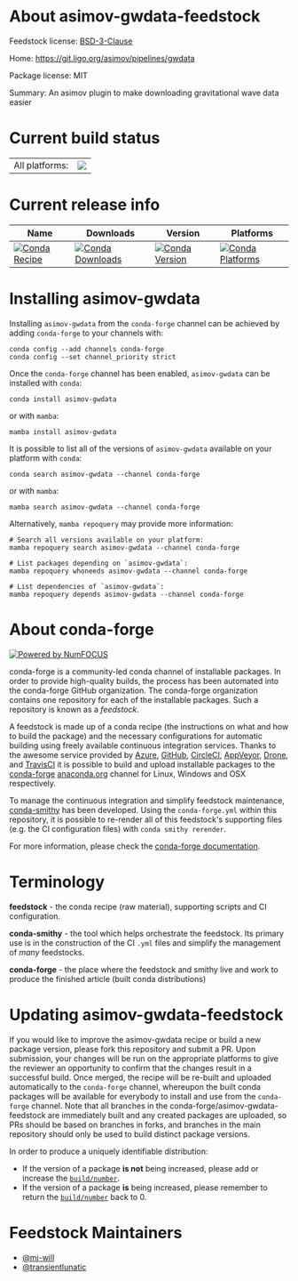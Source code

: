 About asimov-gwdata-feedstock
=============================

Feedstock license: [BSD-3-Clause](https://github.com/conda-forge/asimov-gwdata-feedstock/blob/main/LICENSE.txt)

Home: https://git.ligo.org/asimov/pipelines/gwdata

Package license: MIT

Summary: An asimov plugin to make downloading gravitational wave data easier

Current build status
====================


<table><tr><td>All platforms:</td>
    <td>
      <a href="https://dev.azure.com/conda-forge/feedstock-builds/_build/latest?definitionId=19413&branchName=main">
        <img src="https://dev.azure.com/conda-forge/feedstock-builds/_apis/build/status/asimov-gwdata-feedstock?branchName=main">
      </a>
    </td>
  </tr>
</table>

Current release info
====================

| Name | Downloads | Version | Platforms |
| --- | --- | --- | --- |
| [![Conda Recipe](https://img.shields.io/badge/recipe-asimov--gwdata-green.svg)](https://anaconda.org/conda-forge/asimov-gwdata) | [![Conda Downloads](https://img.shields.io/conda/dn/conda-forge/asimov-gwdata.svg)](https://anaconda.org/conda-forge/asimov-gwdata) | [![Conda Version](https://img.shields.io/conda/vn/conda-forge/asimov-gwdata.svg)](https://anaconda.org/conda-forge/asimov-gwdata) | [![Conda Platforms](https://img.shields.io/conda/pn/conda-forge/asimov-gwdata.svg)](https://anaconda.org/conda-forge/asimov-gwdata) |

Installing asimov-gwdata
========================

Installing `asimov-gwdata` from the `conda-forge` channel can be achieved by adding `conda-forge` to your channels with:

```
conda config --add channels conda-forge
conda config --set channel_priority strict
```

Once the `conda-forge` channel has been enabled, `asimov-gwdata` can be installed with `conda`:

```
conda install asimov-gwdata
```

or with `mamba`:

```
mamba install asimov-gwdata
```

It is possible to list all of the versions of `asimov-gwdata` available on your platform with `conda`:

```
conda search asimov-gwdata --channel conda-forge
```

or with `mamba`:

```
mamba search asimov-gwdata --channel conda-forge
```

Alternatively, `mamba repoquery` may provide more information:

```
# Search all versions available on your platform:
mamba repoquery search asimov-gwdata --channel conda-forge

# List packages depending on `asimov-gwdata`:
mamba repoquery whoneeds asimov-gwdata --channel conda-forge

# List dependencies of `asimov-gwdata`:
mamba repoquery depends asimov-gwdata --channel conda-forge
```


About conda-forge
=================

[![Powered by
NumFOCUS](https://img.shields.io/badge/powered%20by-NumFOCUS-orange.svg?style=flat&colorA=E1523D&colorB=007D8A)](https://numfocus.org)

conda-forge is a community-led conda channel of installable packages.
In order to provide high-quality builds, the process has been automated into the
conda-forge GitHub organization. The conda-forge organization contains one repository
for each of the installable packages. Such a repository is known as a *feedstock*.

A feedstock is made up of a conda recipe (the instructions on what and how to build
the package) and the necessary configurations for automatic building using freely
available continuous integration services. Thanks to the awesome service provided by
[Azure](https://azure.microsoft.com/en-us/services/devops/), [GitHub](https://github.com/),
[CircleCI](https://circleci.com/), [AppVeyor](https://www.appveyor.com/),
[Drone](https://cloud.drone.io/welcome), and [TravisCI](https://travis-ci.com/)
it is possible to build and upload installable packages to the
[conda-forge](https://anaconda.org/conda-forge) [anaconda.org](https://anaconda.org/)
channel for Linux, Windows and OSX respectively.

To manage the continuous integration and simplify feedstock maintenance,
[conda-smithy](https://github.com/conda-forge/conda-smithy) has been developed.
Using the ``conda-forge.yml`` within this repository, it is possible to re-render all of
this feedstock's supporting files (e.g. the CI configuration files) with ``conda smithy rerender``.

For more information, please check the [conda-forge documentation](https://conda-forge.org/docs/).

Terminology
===========

**feedstock** - the conda recipe (raw material), supporting scripts and CI configuration.

**conda-smithy** - the tool which helps orchestrate the feedstock.
                   Its primary use is in the construction of the CI ``.yml`` files
                   and simplify the management of *many* feedstocks.

**conda-forge** - the place where the feedstock and smithy live and work to
                  produce the finished article (built conda distributions)


Updating asimov-gwdata-feedstock
================================

If you would like to improve the asimov-gwdata recipe or build a new
package version, please fork this repository and submit a PR. Upon submission,
your changes will be run on the appropriate platforms to give the reviewer an
opportunity to confirm that the changes result in a successful build. Once
merged, the recipe will be re-built and uploaded automatically to the
`conda-forge` channel, whereupon the built conda packages will be available for
everybody to install and use from the `conda-forge` channel.
Note that all branches in the conda-forge/asimov-gwdata-feedstock are
immediately built and any created packages are uploaded, so PRs should be based
on branches in forks, and branches in the main repository should only be used to
build distinct package versions.

In order to produce a uniquely identifiable distribution:
 * If the version of a package **is not** being increased, please add or increase
   the [``build/number``](https://docs.conda.io/projects/conda-build/en/latest/resources/define-metadata.html#build-number-and-string).
 * If the version of a package **is** being increased, please remember to return
   the [``build/number``](https://docs.conda.io/projects/conda-build/en/latest/resources/define-metadata.html#build-number-and-string)
   back to 0.

Feedstock Maintainers
=====================

* [@mj-will](https://github.com/mj-will/)
* [@transientlunatic](https://github.com/transientlunatic/)


